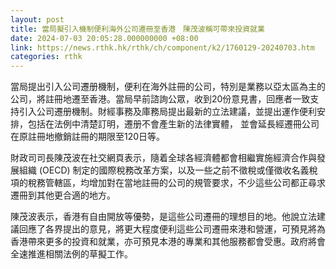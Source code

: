 ```yaml
---
layout: post
title: 當局擬引入機制便利海外公司遷冊至香港　陳茂波稱可帶來投資就業
date: 2024-07-03 20:05:28.000000000 +08:00
link: https://news.rthk.hk/rthk/ch/component/k2/1760129-20240703.htm
categories: rthk
---
```


當局提出引入公司遷册機制，便利在海外註冊的公司，特別是業務以亞太區為主的公司，將註冊地遷至香港。當局早前諮詢公眾，收到20份意見書，回應者一致支持引入公司遷册機制。財經事務及庫務局提出最新的立法建議，並提出運作便利安排，包括在法例中清楚訂明，遷册不會產生新的法律實體， 並會延長經遷冊公司在原註冊地撤銷註冊的期限至120日等。

財政司司長陳茂波在社交網頁表示，隨着全球各經濟體都會相繼實施經濟合作與發展組織 (OECD) 制定的國際稅務改革方案，以及一些之前不徵稅或僅徵收名義稅項的稅務管轄區，均增加對在當地註冊的公司的規管要求，不少這些公司都正尋求遷冊到其他更合適的地方。

陳茂波表示，香港有自由開放等優勢，是這些公司遷冊的理想目的地。他說立法建議回應了各界提出的意見，將更大程度便利這些公司遷冊來港和營運，可預見將為香港帶來更多的投資和就業，亦可預見本港的專業和其他服務都會受惠。政府將會全速推進相關法例的草擬工作。
